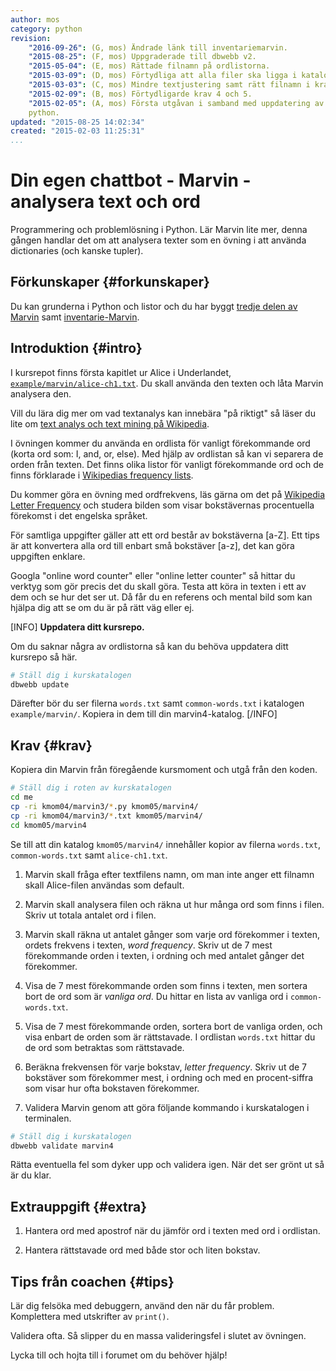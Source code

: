 ```yaml
---
author: mos
category: python
revision:
    "2016-09-26": (G, mos) Ändrade länk till inventariemarvin.
    "2015-08-25": (F, mos) Uppgraderade till dbwebb v2.
    "2015-05-04": (E, mos) Rättade filnamn på ordlistorna.
    "2015-03-09": (D, mos) Förtydliga att alla filer ska ligga i katalogen.
    "2015-03-03": (C, mos) Mindre textjustering samt rätt filnamn i krav 5.
    "2015-02-09": (B, mos) Förtydligarde krav 4 och 5.
    "2015-02-05": (A, mos) Första utgåvan i samband med uppdatering av kmom05 i kursen
    python.
updated: "2015-08-25 14:02:34"
created: "2015-02-03 11:25:31"
...
```

Din egen chattbot - Marvin - analysera text och ord
==================================

Programmering och problemlösning i Python. Lär Marvin lite mer, denna gången handlar det om att analysera texter som en övning i att använda dictionaries (och kanske tupler).

<!--more-->




Förkunskaper {#forkunskaper}
-----------------------

Du kan grunderna i Python och listor och du har byggt [tredje delen av Marvin](uppgift/din-egen-chattbot-marvin-steg-3) samt [inventarie-Marvin](uppgift/din-egen-chattbot-marvin-inventarie).



Introduktion {#intro}
-----------------------

I kursrepot finns första kapitlet ur Alice i Underlandet, [`example/marvin/alice-ch1.txt`](https://github.com/mosbth/python/blob/master/example/marvin/alice-ch1.txt). Du skall använda den texten och låta Marvin analysera den.

Vill du lära dig mer om vad textanalys kan innebära "på riktigt" så läser du lite om [text analys och text mining på Wikipedia](https://en.wikipedia.org/wiki/Text_mining).

I övningen kommer du använda en ordlista för vanligt förekommande ord (korta ord som: I, and, or, else). Med hjälp av ordlistan så kan vi separera de orden från texten. Det finns olika listor för vanligt förekommande ord och de finns förklarade i [Wikipedias frequency lists](http://en.wiktionary.org/wiki/Wiktionary:Frequency_lists).

Du kommer göra en övning med ordfrekvens, läs gärna om det på [Wikipedia Letter Frequency](https://en.wikipedia.org/wiki/Letter_frequency) och studera bilden som visar bokstävernas procentuella förekomst i det engelska språket.

För samtliga uppgifter gäller att ett ord består av bokstäverna [a-Z]. Ett tips är att konvertera alla ord till enbart små bokstäver [a-z], det kan göra uppgiften enklare.

Googla "online word counter" eller "online letter counter" så hittar du verktyg som gör precis det du skall göra. Testa att köra in  texten i ett av dem och se hur det ser ut. Då får du en referens och mental bild som kan hjälpa dig att se om du är på rätt väg eller ej.

[INFO]
**Uppdatera ditt kursrepo.**

Om du saknar några av ordlistorna så kan du behöva uppdatera ditt kursrepo så här.

```bash
# Ställ dig i kurskatalogen
dbwebb update
```

Därefter bör du ser filerna `words.txt` samt `common-words.txt` i katalogen `example/marvin/`. Kopiera in dem till din marvin4-katalog.
[/INFO]



Krav {#krav}
-----------------------

Kopiera din Marvin från föregående kursmoment och utgå från den koden.

```bash
# Ställ dig i roten av kurskatalogen
cd me
cp -ri kmom04/marvin3/*.py kmom05/marvin4/
cp -ri kmom04/marvin3/*.txt kmom05/marvin4/
cd kmom05/marvin4
```

Se till att din katalog `kmom05/marvin4/` innehåller kopior av filerna `words.txt`, `common-words.txt` samt `alice-ch1.txt`.

1. Marvin skall fråga efter textfilens namn, om man inte anger ett filnamn skall Alice-filen användas som default.

2. Marvin skall analysera filen och räkna ut hur många ord som finns i filen. Skriv ut totala antalet ord i filen. 

3. Marvin skall räkna ut antalet gånger som varje ord förekommer i texten, ordets frekvens i texten, *word frequency*. Skriv ut de 7 mest förekommande orden i texten, i ordning och med antalet gånger det förekommer.

4. Visa de 7 mest förekommande orden som finns i texten, men sortera bort de ord som är *vanliga ord*. Du hittar en lista av vanliga ord i `common-words.txt`.

5. Visa de 7 mest förekommande orden, sortera bort de vanliga orden, och visa enbart de orden som är rättstavade. I ordlistan `words.txt` hittar du de ord som betraktas som rättstavade.

6. Beräkna frekvensen för varje bokstav, *letter frequency*. Skriv ut de 7 bokstäver som förekommer mest, i ordning och med en procent-siffra som visar hur ofta bokstaven förekommer.

7. Validera Marvin genom att göra följande kommando i kurskatalogen i terminalen.

```bash
# Ställ dig i kurskatalogen
dbwebb validate marvin4
```

Rätta eventuella fel som dyker upp och validera igen. När det ser grönt ut så är du klar. 




Extrauppgift {#extra}
-----------------------

1. Hantera ord med apostrof när du jämför ord i texten med ord i ordlistan.

2. Hantera rättstavade ord med både stor och liten bokstav.



Tips från coachen {#tips}
-----------------------

Lär dig felsöka med debuggern, använd den när du får problem. Komplettera med utskrifter av `print()`.

Validera ofta. Så slipper du en massa valideringsfel i slutet av övningen.

Lycka till och hojta till i forumet om du behöver hjälp!
